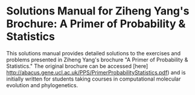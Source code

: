 # Solutions Manual for Ziheng Yang's Brochure: A Primer of Probability & Statistics

This solutions manual provides detailed solutions to the exercises and problems presented in Ziheng Yang's brochure "A Primer of Probability & Statistics." The original brochure can be accessed [here] http://abacus.gene.ucl.ac.uk/PPS/PrimerProbabilityStatistics.pdf) and is initially written for students taking courses in computational molecular evolution and phylogenetics.
